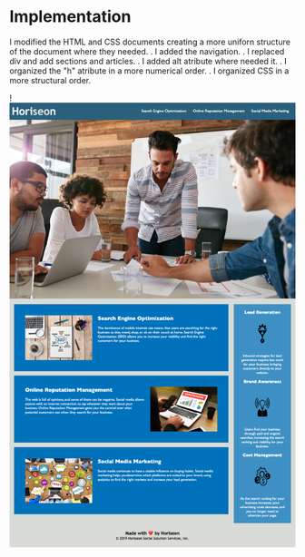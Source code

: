 

# Implementation
I modified the HTML and CSS documents creating a more uniforn structure of the document where they needed. 
. I added the navigation.
. I replaced div and add sections and articles.
. I added alt atribute where needed it. 
. I organized the "h" atribute in a more numerical order. 
. I organized CSS in a more structural order.

!![alt text](assets/images/screenshot.png)




